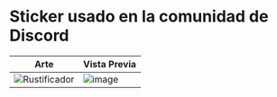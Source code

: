 # Sticker usado en la comunidad de Discord

|    Arte    |     Vista Previa   |
|------------|--------------------|
| ![Rustificador](https://github.com/RustLangES/arte-rustlang-es/assets/56278796/aaa84a20-4108-4c9f-9df5-ed0f71d8164f) | ![image](https://github.com/RustLangES/arte-rustlang-es/assets/56278796/538b004b-f279-4a58-bd9d-0c6da20549b0) |
